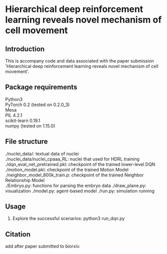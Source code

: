 # Hierarchical deep reinforcement learning reveals novel mechanism of cell movement

## Introduction
This is accompany code and data associated with the paper submission 'Hierarchical deep reinforcement learning reveals novel mechanism of cell movement'.

## Package requirements
  Python3 <br />
  PyTorch 0.2 (tested on 0.2.0_3) <br />
  Mesa <br />
  PIL 4.2.1 <br />
  scikit-learn 0.19.1 <br />
  numpy (tested on 1.15.0) <br />
  
## File structure
  ./nuclei_data/: textual data of nuclei <br />
  ./nuclei_data/nuclei_cpaaa_RL: nuclei that used for HDRL training <br />
  ./dqn_eval_net_pretrained.pkl: checkpoint of the trained lower-level DQN <br />
  ./motion_model.pkl: checkpoint of the trained Motion Model <br />
  ./neighbor_model_800k_train.p: checkpoint of the trained Neighbor Relationship Model <br />
  ./Embryo.py: functions for parsing the embryo data
  ./draw_plane.py: visualization
  ./model.py: agent-based model
  ./run.py: simulation running

## Usage
1. Explore the successful scenarios: python3 run_dqn.py <br />

## Citation
add after paper submitted to biorxiv.

